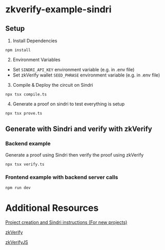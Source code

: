 # zkverify-example-sindri

## Setup

1. Install Dependencies
```shell
npm install
```

2. Environment Variables
- Set `SINDRI_API_KEY` environment variable (e.g. in .env file) 
- Set zkVerify wallet `SEED_PHRASE` environment variable (e.g. in .env file)

3. Compile & Deploy the circuit on Sindri
```shell
npx tsx compile.ts
```

4. Generate a proof on sindri to test everything is setup
```shell
npx tsx prove.ts
```

## Generate with Sindri and verify with zkVerify

### Backend example

Generate a proof using Sindri then verify the proof using zkVerify
```shell
npx tsx verify.ts
```

### Frontend example with backend server calls
```shell
npm run dev
```

# Additional Resources

[Project creation and Sindri instructions (For new projects)](https://sindri.app/docs/getting-started/typescript-sdk/)

[zkVerify](https://zkverify.io)

[zkVerifyJS](https://www.npmjs.com/package/zkverifyjs)
